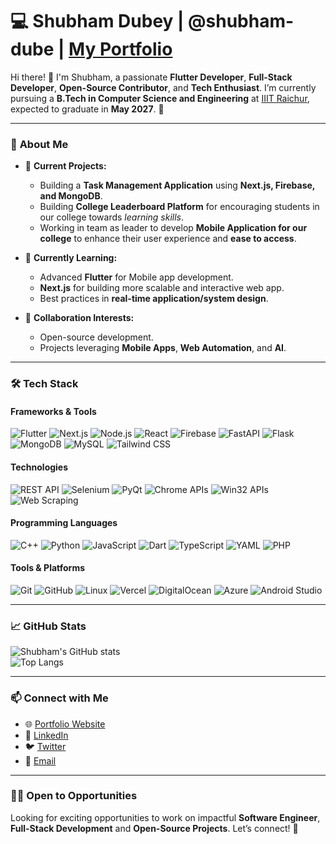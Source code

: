# 💻 Shubham Dubey | @shubham-dube | [My Portfolio](https://shubhamdube.in)

Hi there! 👋 I'm Shubham, a passionate **Flutter Developer**, **Full-Stack Developer**, **Open-Source Contributor**, and **Tech Enthusiast**. I’m currently pursuing a **B.Tech in Computer Science and Engineering** at [IIIT Raichur](https://iiitr.ac.in), expected to graduate in **May 2027**. 🚀  

---

### 🌟 **About Me**
- 🔭 **Current Projects:**  
  - Building a **Task Management Application** using **Next.js, Firebase, and MongoDB**.
  - Building **College Leaderboard Platform** for encouraging students in our college towards *learning skills*.
  - Working in team as leader to develop **Mobile Application for our college** to enhance their user experience and **ease to access**.

- 🌱 **Currently Learning:**  
  - Advanced **Flutter** for Mobile app development.
  - **Next.js** for building more scalable and interactive web app.  
  - Best practices in **real-time application/system design**.

- 🤝 **Collaboration Interests:**  
  - Open-source development.  
  - Projects leveraging **Mobile Apps**, **Web Automation**, and **AI**.  

---

### 🛠️ **Tech Stack**
#### **Frameworks & Tools**
![Flutter](https://img.shields.io/badge/Flutter-02569B?logo=flutter&logoColor=white)
![Next.js](https://img.shields.io/badge/Next.js-000?logo=next.js&logoColor=white)
![Node.js](https://img.shields.io/badge/Node.js-339933?logo=node.js&logoColor=white)
![React](https://img.shields.io/badge/React-61DAFB?logo=react&logoColor=black)
![Firebase](https://img.shields.io/badge/Firebase-FFCA28?logo=firebase&logoColor=black)
![FastAPI](https://img.shields.io/badge/FastAPI-0.68.0-blue.svg)
![Flask](https://img.shields.io/badge/Flask-2.0.1-blue.svg)
![MongoDB](https://img.shields.io/badge/MongoDB-47A248?logo=mongodb&logoColor=white)
![MySQL](https://img.shields.io/badge/MySQL-4479A1?logo=mysql&logoColor=white)
![Tailwind CSS](https://img.shields.io/badge/Tailwind_CSS-06B6D4?logo=tailwind-css&logoColor=white)

#### **Technologies**
![REST API](https://img.shields.io/badge/REST%20API-Enabled-brightgreen.svg)
![Selenium](https://img.shields.io/badge/Selenium-3.141.0-yellow.svg)
![PyQt](https://img.shields.io/badge/PyQt-5.15.4-green.svg)
![Chrome APIs](https://img.shields.io/badge/Chrome%20APIs-Available-brightgreen.svg)
![Win32 APIs](https://img.shields.io/badge/Win32%20APIs-Available-blue.svg)
![Web Scraping](https://img.shields.io/badge/Web%20Scraping-Enabled-brightgreen.svg)

#### **Programming Languages**
![C++](https://img.shields.io/badge/C%2B%2B-20-lightgrey.svg)
![Python](https://img.shields.io/badge/Python-3.9-blue.svg)
![JavaScript](https://img.shields.io/badge/JavaScript-ES6-yellow.svg)
![Dart](https://img.shields.io/badge/Dart-2.14.0-00BFFF.svg)
![TypeScript](https://img.shields.io/badge/TypeScript-4.2-blue.svg)
![YAML](https://img.shields.io/badge/YAML-1.2-ff69b4.svg)
![PHP](https://img.shields.io/badge/PHP-8.0-777bb4.svg)

#### **Tools & Platforms**
![Git](https://img.shields.io/badge/Git-F05032?logo=git&logoColor=white)
![GitHub](https://img.shields.io/badge/GitHub-181717?logo=github&logoColor=white)
![Linux](https://img.shields.io/badge/Linux-5.10.0-ffcc00.svg)
![Vercel](https://img.shields.io/badge/Vercel-000?logo=vercel&logoColor=white)
![DigitalOcean](https://img.shields.io/badge/DigitalOcean-Available-0077cc.svg)
![Azure](https://img.shields.io/badge/Azure-Available-0078d4.svg)
![Android Studio](https://img.shields.io/badge/Android%20Studio-2020.3.1-green.svg)

---

### 📈 **GitHub Stats**
![Shubham's GitHub stats](https://github-readme-stats.vercel.app/api?username=shubham-dube&show_icons=true&theme=radical)  
![Top Langs](https://github-readme-stats.vercel.app/api/top-langs/?username=shubham-dube&layout=compact&theme=radical)  

---

### 📫 **Connect with Me**
- 🌐 [Portfolio Website](https://shubhamdube.in)
- 💼 [LinkedIn]([https://www.linkedin.com/in/shubhamdubey](https://www.linkedin.com/in/shubham-dubey-4042a2294/))
- 🐦 [Twitter](https://twitter.com/shubham_dubey4)
- 📧 [Email](mailto:itzshubhamofficial@gmail.com)

---

### 👨‍💻 **Open to Opportunities**
Looking for exciting opportunities to work on impactful **Software Engineer**, **Full-Stack Development** and **Open-Source Projects**. Let’s connect! 🚀

